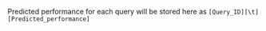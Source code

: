 Predicted performance for each query will be stored here as ```[Query_ID][\t][Predicted_performance]```